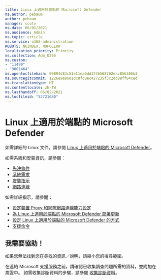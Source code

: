 ```yaml
---
title: Linux 上適用於端點的 Microsoft Defender
ms.author: pebaum
author: pebaum
manager: scotv
ms.date: 06/01/2021
ms.audience: Admin
ms.topic: article
ms.service: o365-administration
ROBOTS: NOINDEX, NOFOLLOW
localization_priority: Priority
ms.collection: Adm_O365
ms.custom:
- "11490"
- "9001464"
ms.openlocfilehash: 99894d83c51e11ea6dd1746568762eac856306b3
ms.sourcegitcommit: 1226e9a9601dc8fc8ec427235f3c2dd88ff84ced
ms.translationtype: HT
ms.contentlocale: zh-TW
ms.lasthandoff: 06/02/2021
ms.locfileid: "52721680"
---
```

# <a name="microsoft-defender-for-endpoint-on-linux"></a>Linux 上適用於端點的 Microsoft Defender

如需詳細的 Linux 文件，請參閱 [Linux 上適用於端點的 Microsoft Defender](/microsoft-365/security/defender-endpoint/microsoft-defender-endpoint-linux)。

如需系統和安裝資訊，請參閱：

- [先決條件](/microsoft-365/security/defender-endpoint/microsoft-defender-endpoint-linux#prerequisites)
- [系統需求](/microsoft-365/security/defender-endpoint/microsoft-defender-endpoint-linux#system-requirements)
- [安裝指示](/microsoft-365/security/defender-endpoint/microsoft-defender-endpoint-linux#installation-instructions)
- [網路連線](/microsoft-365/security/defender-endpoint/microsoft-defender-endpoint-linux#network-connections)

如需詳細指示，請參閱：

- [設定裝置 Proxy 和網際網路連線能力設定](/microsoft-365/security/defender-endpoint/configure-proxy-internet#enable-access-to-microsoft-defender-atp-service-urls-in-the-proxy-server)
- [為 Linux 上適用於端點的 Microsoft Defender 部署更新](/microsoft-365/security/defender-endpoint/linux-updates)
- [設定 Linux 上適用於端點的 Microsoft Defender 的方式](/microsoft-365/security/defender-endpoint/microsoft-defender-endpoint-linux#how-to-configure-microsoft-defender-for-endpoint-on-linux)
- [支援命令](/microsoft-365/security/defender-endpoint/linux-resources#supported-commands)

## <a name="i-need-help"></a>我需要協助！

如果您無法找到您在尋找的資訊／說明，請縮小您的搜尋範圍。

在連絡 Microsoft 支援服務之前，請確認已收集調查問題所需的資料，並附加在票證中。 如需收集診斷資料的步驟，請參閱 [收集診斷資料](/microsoft-365/security/defender-endpoint/linux-resources#collect-diagnostic-information)。